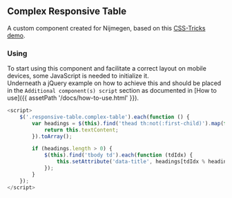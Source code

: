 ## Complex Responsive Table

A custom component created for Nijmegen, based on this [CSS-Tricks demo](https://css-tricks.com/examples/ResponsiveTables/responsive.php).

### Using

To start using this component and facilitate a correct layout on mobile devices, some JavaScript is needed to initialize it.<br>
Underneath a jQuery example on how to achieve this and should be placed in the `Additional component(s) script` section as documented in [How to use]({{ assetPath '/docs/how-to-use.html' }}).

```javascript
<script>
    $('.responsive-table.complex-table').each(function () {
        var headings = $(this).find('thead th:not(:first-child)').map(function () {
            return this.textContent;
        }).toArray();

        if (headings.length > 0) {
            $(this).find('tbody td').each(function (tdIdx) {
                this.setAttribute('data-title', headings[tdIdx % headings.length]);
            });
        }
    });
</script>
```
